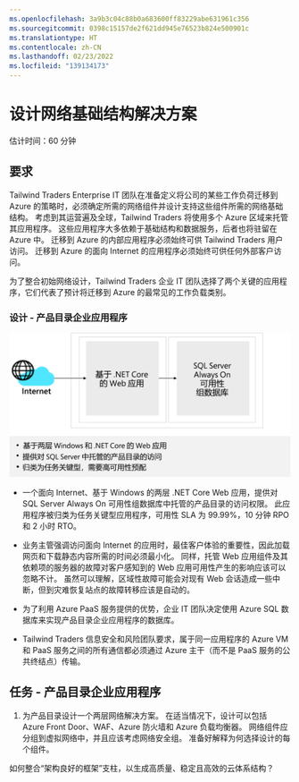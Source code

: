 ```yaml
---
ms.openlocfilehash: 3a9b3c04c88b0a683600ff83229abe631961c356
ms.sourcegitcommit: 0398c15157de2f621dd945e76523b824e500901c
ms.translationtype: HT
ms.contentlocale: zh-CN
ms.lasthandoff: 02/23/2022
ms.locfileid: "139134173"
---
```


# <a name="design-a-network-infrastructure-solution"></a>设计网络基础结构解决方案  

估计时间：60 分钟

## <a name="requirements"></a>要求

Tailwind Traders Enterprise IT 团队在准备定义将公司的某些工作负荷迁移到 Azure 的策略时，必须确定所需的网络组件并设计支持这些组件所需的网络基础结构。 考虑到其运营遍及全球，Tailwind Traders 将使用多个 Azure 区域来托管其应用程序。 这些应用程序大多依赖于基础结构和数据服务，后者也将驻留在 Azure 中。 迁移到 Azure 的内部应用程序必须始终可供 Tailwind Traders 用户访问。 迁移到 Azure 的面向 Internet 的应用程序必须始终可供任何外部客户访问。 

为了整合初始网络设计，Tailwind Traders 企业 IT 团队选择了两个关键的应用程序，它们代表了预计将迁移到 Azure 的最常见的工作负载类别。  

### <a name="design---product-catalog-enterprise-application"></a>设计 - 产品目录企业应用程序

![产品目录体系结构](media/catalog.png)

- 一个面向 Internet、基于 Windows 的两层 .NET Core Web 应用，提供对 SQL Server Always On 可用性组数据库中托管的产品目录的访问权限。 此应用程序被归类为任务关键型应用程序，可用性 SLA 为 99.99%，10 分钟 RPO 和 2 小时 RTO。 

-   业务主管强调访问面向 Internet 的应用时，最佳客户体验的重要性，因此加载网页和下载静态内容所需的时间必须最小化。 同样，托管 Web 应用组件及其依赖项的服务器的故障对客户感知到的 Web 应用可用性产生的影响应该可以忽略不计。 虽然可以理解，区域性故障可能会对现有 Web 会话造成一些中断，但到灾难恢复站点的故障转移应该是自动的。

- 为了利用 Azure PaaS 服务提供的优势，企业 IT 团队决定使用 Azure SQL 数据库来实现产品目录企业应用程序的数据库。 

- Tailwind Traders 信息安全和风险团队要求，属于同一应用程序的 Azure VM 和 PaaS 服务之间的所有通信都必须通过 Azure 主干（而不是 PaaS 服务的公共终结点）传输。 

## <a name="tasks---product-catalog-enterprise-application"></a>任务 - 产品目录企业应用程序

1. 为产品目录设计一个两层网络解决方案。 在适当情况下，设计可以包括 Azure Front Door、WAF、Azure 防火墙和 Azure 负载均衡器。 网络组件应分组到虚拟网络中，并且应该考虑网络安全组。 准备好解释为何选择设计的每个组件。 

如何整合“架构良好的框架”支柱，以生成高质量、稳定且高效的云体系结构？

